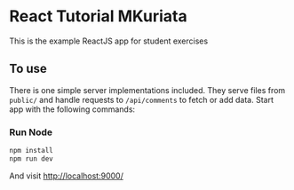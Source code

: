 # React Tutorial MKuriata

This is the example ReactJS app for student exercises

## To use

There is one simple server implementations included. They serve files from `public/` and handle requests to `/api/comments` to fetch or add data. Start app with the following commands:

### Run Node

```sh
npm install
npm run dev
```

And visit <http://localhost:9000/>
